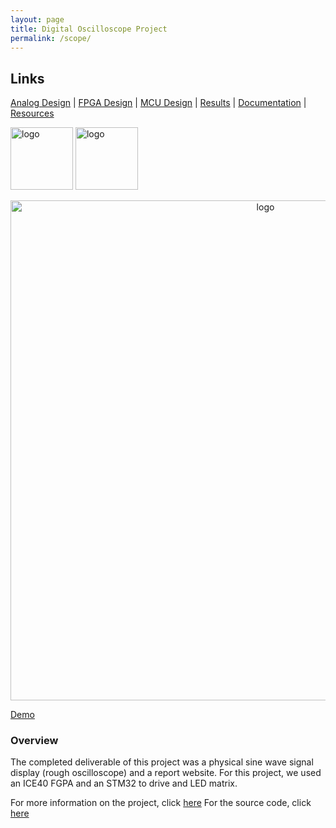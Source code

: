 ```yaml
---
layout: page
title: Digital Oscilloscope Project
permalink: /scope/
---
```


## Links
[Analog Design](/scope/analogdesign) |
[FPGA Design](/scope/fpgadesign) |
[MCU Design](/scope/mcudesign) |
[Results](/scope/results) |
[Documentation](/scope/documentation) |
[Resources](/scope/resources)

<n></n>
<div style="text-align: left">
  <img src="../assets/img/hmc_logo.png" alt="logo" width="100" />
  <img src="../assets/img/Logo.png" alt="logo" width="100" />
</div>

<n></n>
<div style="text-align: center">
  <img src="../assets/img/scope.jpg" alt="logo" width="800" />
</div>
<n></n>

[Demo](https://www.youtube.com/watch?v=X-L50WvtRKw)

### Overview
The completed deliverable of this project was a physical sine wave signal display (rough oscilloscope) and a report website. For this project, we used an ICE40 FGPA and an STM32 to drive and LED matrix. 
<n></n>

For more information on the project, click [here](https://thuang8.github.io/E155_FA22_Final_Project_TH_AW/)
<n></n>
For the source code, click [here](https://github.com/ACWright256/MicroPsFinalProject)
